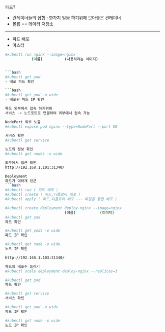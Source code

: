 파드?
- 컨테이너들의 집합 : 한가지 일을 하기위해 모아놓은 컨테이너
- 볼륨 == 데이터 저장소
---

- 파드 배포
- 마스터

```bash 
#kubectl run nginx --image=nginx
            (이름)          (사용하려는 이미지)


```bash		
#kubectl get pod
- 배포 파드 확인

```bash
#kubectl get pod -o wide
- 배포된 파드 IP 확인

파드 외부에서 접속 하기위해
서비스 -> 노드포트로 연결하여 외부에서 접속 가능

NodePort 외부 노출
#kubectl expose pod nginx --type=NodePort --port 80
 
서비스 확인
#kubectl get service

노드의 정보 확인
#kubectl get nodes -o wide

외부에서 접근 확인
http://192.168.1.101:31340/

Deployment
파드가 여러개 있군
```bash
#kubectl run ( 파드 배포 )
#kubectl create ( 파드,디플로이 배포 )
#kubectl apply ( 파드,디플로이 배포 --- 파일을 통한 배포 )

#kubectl create deployment deploy-nginx --image=nginx
                           (이름)           (이미지)
#kubectl get pod
파드 확인

#kubectl get pods -o wide
파드 IP 확인

#kubectl get node -o wide
노드 IP 확인

http://192.168.1.103:31340/

파드의 배포수 늘리기
#kubectl scale deployment deploy-nginx --replicas=3

#kubectl get pod
파드 확인

#kubectl get service
서비스 확인

#kubectl get pod -o wide
파드 IP 확인

#kubectl get node -o wide
노드 IP 확인


